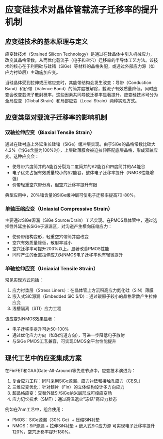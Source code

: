 # 应变硅技术对晶体管载流子迁移率的提升机制

## 应变硅技术的基本原理与定义

应变硅技术（Strained Silicon Technology）是通过在硅晶体中引入机械应力，改变其晶格常数，从而优化载流子（电子和空穴）迁移率的半导体工艺方法。该技术的核心在于利用硅与硅锗（SiGe）等材料的晶格失配，或通过外部应力源（如应力衬垫层）主动施加应变。

当硅晶体受到拉伸或压缩应变时，其能带结构会发生改变：导带（Conduction Band）和价带（Valence Band）的简并度被解除，载流子有效质量降低。同时应变会改变载流子散射概率，这些因素共同导致迁移率显著提升。应变硅技术可分为全局应变（Global Strain）和局部应变（Local Strain）两种实现方式。

## 应变类型对载流子迁移率的影响机制

### 双轴拉伸应变（Biaxial Tensile Strain）

通过在硅衬底上外延生长硅锗（SiGe）缓冲层实现。由于SiGe的晶格常数比硅大4.2%（当Ge含量为100%时），上层硅薄膜会被迫拉伸匹配底层晶格，形成双轴应变。这种应变会：
- 使导带六度简并的Δ能谷分裂为二度简并的Δ2能谷和四度简并的Δ4能谷
- 电子优先占据有效质量较小的Δ2能谷，整体电子迁移率提升（NMOS性能增强）
- 价带轻重空穴带分离，但空穴迁移率提升有限

典型应用中，20%锗含量的SiGe缓冲层可使电子迁移率提高70-80%。

### 单轴压缩应变（Uniaxial Compressive Strain）

主要通过SiGe源漏（SiGe Source/Drain）工艺实现。在PMOS晶体管中，通过选择性外延生长SiGe于源漏区，对沟道产生横向压缩应力：
- 使价带结构变形，轻重空穴带简并度改变
- 空穴有效质量降低，散射率减小
- 空穴迁移率可提升200%以上，显著改善PMOS性能
- 同时产生的垂直拉伸应力对NMOS电子迁移率也有轻微提升

### 单轴拉伸应变（Uniaxial Tensile Strain）

常见实现方式包括：
1. 应力衬垫层（Stress Liners）：在晶体管上方沉积高应力氮化硅（SiN）薄膜
2. 嵌入式SiC源漏（Embedded SiC S/D）：通过碳原子较小的晶格常数产生拉伸应变
3. 浅槽隔离（STI）应力工程

该应变对NMOS效果显著：
- 电子迁移率提升可达50-100%
- 通过优化应力方向（如沿沟道方向），可进一步降低电子散射
- 与SiGe PMOS工艺兼容，可实现CMOS全平台性能提升

## 现代工艺中的应变集成方案

在FinFET和GAA(Gate-All-Around)等先进节点中，应变技术演进为：
1. 复合应力工程：同时采用SiGe源漏、应力衬垫和接触孔应力（CESL）
2. 三维应变优化：针对鳍片（Fin）的立体结构设计多方向应力
3. 超晶格应变：交替外延Si/SiGe纳米层形成可控应变场
4. 应力记忆技术（SMT）：通过高温退火"冻结"高应力状态

例如在7nm工艺中，组合使用：
- PMOS：SiGe源漏（30% Ge）+ 压缩SiN衬垫
- NMOS：SiP源漏 + 拉伸SiN衬垫 + 嵌入式SiC应力源
可实现电子迁移率提升120%，空穴迁移率提升180%。